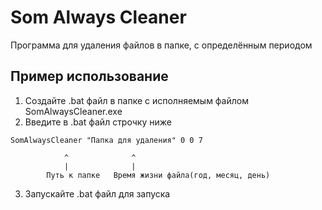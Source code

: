 # Som Always Cleaner

Программа для удаления файлов в папке, с определённым периодом

## Пример использование

1. Создайте .bat файл в папке с исполняемым файлом SomAlwaysCleaner.exe
2. Введите в .bat файл строчку ниже

```batch
SomAlwaysCleaner "Папка для удаления" 0 0 7
```
				^              ^
				|              |
			Путь к папке   Время жизни файла(год, месяц, день)

3. Запускайте .bat файл для запуска
